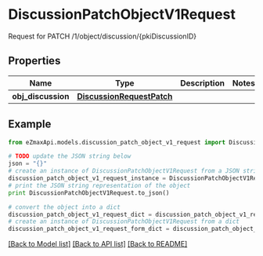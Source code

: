 # DiscussionPatchObjectV1Request

Request for PATCH /1/object/discussion/{pkiDiscussionID}

## Properties

Name | Type | Description | Notes
------------ | ------------- | ------------- | -------------
**obj_discussion** | [**DiscussionRequestPatch**](DiscussionRequestPatch.md) |  | 

## Example

```python
from eZmaxApi.models.discussion_patch_object_v1_request import DiscussionPatchObjectV1Request

# TODO update the JSON string below
json = "{}"
# create an instance of DiscussionPatchObjectV1Request from a JSON string
discussion_patch_object_v1_request_instance = DiscussionPatchObjectV1Request.from_json(json)
# print the JSON string representation of the object
print DiscussionPatchObjectV1Request.to_json()

# convert the object into a dict
discussion_patch_object_v1_request_dict = discussion_patch_object_v1_request_instance.to_dict()
# create an instance of DiscussionPatchObjectV1Request from a dict
discussion_patch_object_v1_request_form_dict = discussion_patch_object_v1_request.from_dict(discussion_patch_object_v1_request_dict)
```
[[Back to Model list]](../README.md#documentation-for-models) [[Back to API list]](../README.md#documentation-for-api-endpoints) [[Back to README]](../README.md)


